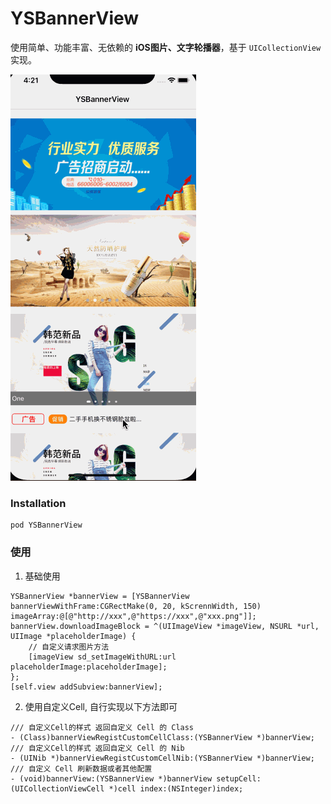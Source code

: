 # YSBannerView

使用简单、功能丰富、无依赖的 **iOS图片、文字轮播器**，基于 `UICollectionView` 实现。

![](https://github.com/kysonyangs/YSBannerView/blob/master/ysbannerview.gif?raw=true)

### Installation
```
pod YSBannerView
```

### 使用
1. 基础使用
```
YSBannerView *bannerView = [YSBannerView bannerViewWithFrame:CGRectMake(0, 20, kScrennWidth, 150) imageArray:@[@"http://xxx",@"https://xxx",@"xxx.png"]];
bannerView.downloadImageBlock = ^(UIImageView *imageView, NSURL *url, UIImage *placeholderImage) {
    // 自定义请求图片方法
    [imageView sd_setImageWithURL:url placeholderImage:placeholderImage];
};
[self.view addSubview:bannerView];
```
2. 使用自定义Cell, 自行实现以下方法即可
```
/// 自定义Cell的样式 返回自定义 Cell 的 Class
- (Class)bannerViewRegistCustomCellClass:(YSBannerView *)bannerView;
/// 自定义Cell的样式 返回自定义 Cell 的 Nib
- (UINib *)bannerViewRegistCustomCellNib:(YSBannerView *)bannerView;
/// 自定义 Cell 刷新数据或者其他配置
- (void)bannerView:(YSBannerView *)bannerView setupCell:(UICollectionViewCell *)cell index:(NSInteger)index;
```
